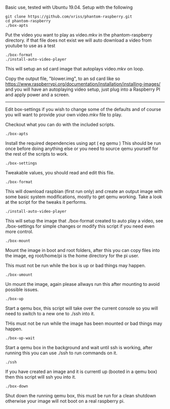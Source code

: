 
Basic use, tested with Ubuntu 19.04. Setup with the following

	git clone https://github.com/xriss/phantom-raspberry.git
	cd phantom-raspberry
	./box-apts

Put the video you want to play as video.mkv in the phantom-raspberry 
directory. if that file does not exist we will auto download a video 
from youtube to use as a test

	./box-format
	./install-auto-video-player

This will setup an sd card image that autoplays video.mkv on loop.

Copy the output file, "blower.img", to an sd card like so 
https://www.raspberrypi.org/documentation/installation/installing-images/ 
and you will have an autoplaying video setup, just plug into a 
Raspberry PI and apply power and a screen.

---

Edit box-settings if you wish to change some of the defaults and of 
course you will want to provide your own video.mkv file to play. 

Checkout what you can do with the included scripts.

	./box-apts

Install the required dependencies using apt ( eg qemu ) This should be 
run once before doing anything else or you need to source qemu yourself 
for the rest of the scripts to work.

	./box-settings

Tweakable values, you should read and edit this file.

	./box-format

This will download raspbian (first run only) and create an output image 
with some basic system modifications, mostly to get qemu working. Take 
a look at the script for the tweaks it performs.

	./install-auto-video-player

This will setup the image that ./box-format created to auto play a 
video, see ./box-settings for simple changes or modify this script if 
you need even more control.

	./box-mount

Mount the image in boot and root folders, after this you can copy files 
into the image, eg root/home/pi is the home directory for the pi user.

This must not be run while the box is up or bad things may happen.

	./box-umount

Un mount the image, again please allways run this after mounting to 
avoid possible issues.

	./box-up

Start a qemu box, this script will take over the current console so you 
will need to switch to a new one to ./ssh into it.

THis must not be run while the image has been mounted or bad things may 
happen.

	./box-up-wait

Start a qemu box in the background and wait until ssh is working, after 
running this you can use ./ssh to run commands on it.

	./ssh

If you have created an image and it is currentl up (booted in a qemu 
box) then this script will ssh you into it.

	./box-down

Shut down the running qemu box, this must be run for a clean shutdown 
otherwise your image will not boot on a real raspberry pi.




